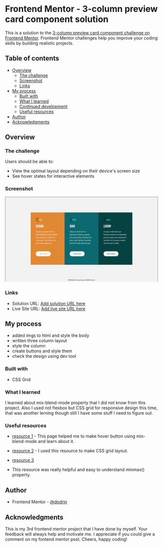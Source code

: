 # Frontend Mentor - 3-column preview card component solution

This is a solution to the [3-column preview card component challenge on Frontend Mentor](https://www.frontendmentor.io/challenges/3column-preview-card-component-pH92eAR2-). Frontend Mentor challenges help you improve your coding skills by building realistic projects. 

## Table of contents

- [Overview](#overview)
  - [The challenge](#the-challenge)
  - [Screenshot](#screenshot)
  - [Links](#links)
- [My process](#my-process)
  - [Built with](#built-with)
  - [What I learned](#what-i-learned)
  - [Continued development](#continued-development)
  - [Useful resources](#useful-resources)
- [Author](#author)
- [Acknowledgments](#acknowledgments)

## Overview

### The challenge

Users should be able to:

- View the optimal layout depending on their device's screen size
- See hover states for interactive elements

### Screenshot

![](screenshot.png)

### Links

- Solution URL: [Add solution URL here](https://your-solution-url.com)
- Live Site URL: [Add live site URL here](https://your-live-site-url.com)

## My process

- added imgs to html and style the body
- written three column layout 
- style the column
- create buttons and style them 
- check the design using dev tool

### Built with

- CSS Grid

### What I learned

I learned about mix-blend-mode property that I did not know from this project. Also I used not flexbox but CSS grid for responsive design this time, that was another lerning though still I have some stuff I need to figure out.


### Useful resources

- [resource 1](https://developer.mozilla.org/en-US/docs/Web/CSS/mix-blend-mode#specifications) - This page helped me to make hover button using mix-blend-mode and learn about it.


- [resource 2](https://css-tricks.com/snippets/css/complete-guide-grid/) - I used this resource to make CSS grid layout.

- [resource 3](https://ishadeed.com/article/css-grid-minmax/)
- This resource was really helpful and easy to understand minmax() property.

## Author

- Frontend Mentor - [@dodrin](https://www.frontendmentor.io/profile/dodrin)

## Acknowledgments

This is my 3rd frontend mentor project that I have done by myself. Your feedback will always help and motivate me. I appreciate if you could give a comment on my fontend mentor post.
Cheers, happy coding!

